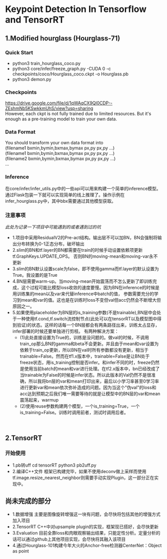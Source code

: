 # Keypoint Detection In Tensorflow and TensorRT
## 1.Modified hourglass (Hourglass-71) <br>
### Quick Start
* python3 train_hourglass_coco.py <br>
* python3 core/infer/freeze_graph.py -CUDA 0 -c checkpoints/coco/Hourglass_coco.ckpt -o Hourglass.pb <br>
* python3 demon.py<br>

### Checkpoints
https://drive.google.com/file/d/1qWAqCX9Ql0CDP--ZEshmNb5KSwkkmUhS/view?usp=sharing <br>
However, each ckpt is not fully trained due to limited resources. 
But it's enough as a pre-training model to train your own data.<br>

### Data Format
You should transform your own data format into <br>
(filename1 bxmin,bymin,bxmax,bymax px,py px,py ...) <br>
(filename1 bxmin,bymin,bxmax,bymax px,py px,py ...) <br>
(filename2 bxmin,bymin,bxmax,bymax px,py px,py ...) <br>
...<br>


### Inference
在core/infer/infer_utils.py中的一些api可以用来构建一个简单的inference模型。通过Flask包装一下就可以实现简单的线上推理了。操作示例在infer_hourglass.py中，其中bbx需要通过其他模型获取。


### 注意事项
*此处为记录一下项目中可能遇到的或者遇到过的坑*<br>
* 1.项目中采用ResidualV2的Pre-act结构。输出层不可以加BN，BN会强制将输出分布转换为0-1正态分布，破坏输出<br>
* 2.slim的BN和tf.layer的BN都需要在train的时候手动设置依赖项更新tf.GraphKeys.UPDATE_OPS。
否则BN的moving-mean和moving-var永不更新<br>
* 3.slim的BN默认设置scale为false，即不使用gamma而tf.layer的默认设置为True。我设置的是True<br>
* 4.BN层需要warm-up。当moving-mean开始震荡而不怎么更新了即训练完成，这个过程可能比模型loss收敛的速度要慢。因为BN在inference的时候是用训练集的mean以及var来代替inference中batch的值，
参数需要充分的学习到mean和var的值。这也是在训练时loss不变但val但acc仍然会不断增大但原因之一。<br>
* 5.如果使用placeholder为BN层的is_training参数(不是trainable),BN层中会处于一种使用tf.cond,tf.switch流控制节点(此处可以在tensorRT以及模型图中得到验证)的状态。这样的话每一个BN层都会有两条路径出来，训练太占显存，infer部署的时候还要单独进行剪枝。
有两种解决方案：
	* (1)此处直接设置为True的，训练是没问题的。做val的时候，不调用train_op那么BN的gamma和beta不会更新。并且由于mean和var设置为依赖于train_op更新，所以BN在val时所有参数都没有更新，相当于trainable=False。然而在tf1.x版本中，trainable=False是让BN处于freeze状态，用is_training控制是否infer。和infer不同的时，freeze仍然是使用当前batch的mean和var进行处理。在tf2.x版本中，bn已经改成了当trainable为False的时候是infer状态。所以此版本的Val仍然不是很准确，所以我将bn层的var和mean打印出来，最后以小学习率甚至0学习率进行更新var和mean依次弥补造成的问题。因为当这个"伪val"的loss和acc达到预期之后我们唯一需要等待的就是让模型中的BN层的var和mean震荡起来，warmup<br>
	* (2)使用reuse参数构建两个模型，一个is_training=True，一个is_training=False。训练时调用前者，测试时调用后者。
<br>

## 2.TensorRT
### 开始使用
* 1.pb转uff
	cd tensorRT
	python3 pb2uff.py
* 2.编译C++文件
	框架已构建完毕，如果不使用deconv做上采样而使用tf.image.resize_nearest_neighbor则需要手动实现Plugin，这一部分正在实现中。

## 尚未完成的部分
* 1.数据增强 主要是图像旋转增强这一块有问题，会尽快将包括其他的增强方式加入项目
* 2.TensorRT C++中对upsample plugin的实现，框架现已搭好，会尽快更新
* 3.Evaluation 目前全靠loss和肉眼观察输出结果，只能定性分析。定量分析的话可以通过github上其他项目实现，会尽快将其融入该项目
* 4.通过Hourglass-101构建今年大火的Anchor-free检测器CenterNet：Object as point

